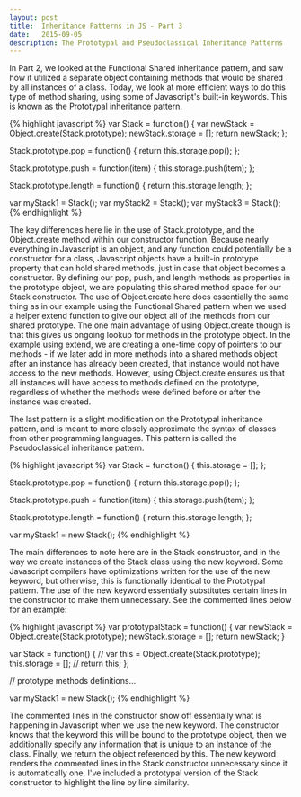 ```yaml
---
layout: post
title:  Inheritance Patterns in JS - Part 3
date:   2015-09-05
description: The Prototypal and Pseudoclassical Inheritance Patterns
---
```

In Part 2, we looked at the Functional Shared inheritance pattern, and saw how it utilized a separate object containing methods that would be shared by all instances of a class. Today, we look at more efficient ways to do this type of method sharing, using some of Javascript's built-in keywords. This is known as the Prototypal inheritance pattern.

{% highlight javascript %}
var Stack = function() {
  var newStack = Object.create(Stack.prototype);
  newStack.storage = [];
  return newStack;
};

Stack.prototype.pop = function() {
  return this.storage.pop();
};

Stack.prototype.push = function(item) {
  this.storage.push(item);
};

Stack.prototype.length = function() {
  return this.storage.length;
};

var myStack1 = Stack();
var myStack2 = Stack();
var myStack3 = Stack();
{% endhighlight %}

The key differences here lie in the use of Stack.prototype, and the Object.create method within our constructor function. Because nearly everything in Javascript is an object, and any function could potentially be a constructor for a class, Javascript objects have a built-in prototype property that can hold shared methods, just in case that object becomes a constructor. By defining our pop, push, and length methods as properties in the prototype object, we are populating this shared method space for our Stack constructor. The use of Object.create here does essentially the same thing as in our example using the Functional Shared pattern when we used a helper extend function to give our object all of the methods from our shared prototype. The one main advantage of using Object.create though is that this gives us ongoing lookup for methods in the prototype object. In the example using extend, we are creating a one-time copy of pointers to our methods - if we later add in more methods into a shared methods object after an instance has already been created, that instance would not have access to the new methods. However, using Object.create ensures us that all instances will have access to methods defined on the prototype, regardless of whether the methods were defined before or after the instance was created.

The last pattern is a slight modification on the Prototypal inheritance pattern, and is meant to more closely approximate the syntax of classes from other programming languages. This pattern is called the Pseudoclassical inheritance pattern.

{% highlight javascript %}
var Stack = function() {
  this.storage = [];
};

Stack.prototype.pop = function() {
  return this.storage.pop();
};

Stack.prototype.push = function(item) {
  this.storage.push(item);
};

Stack.prototype.length = function() {
  return this.storage.length;
};

var myStack1 = new Stack();
{% endhighlight %}

The main differences to note here are in the Stack constructor, and in the way we create instances of the Stack class using the new keyword. Some Javascript compilers have optimizations written for the use of the new keyword, but otherwise, this is functionally identical to the Prototypal pattern. The use of the new keyword essentially substitutes certain lines in the constructor to make them unnecessary. See the commented lines below for an example:

{% highlight javascript %}
var prototypalStack = function() {
  var newStack = Object.create(Stack.prototype);
  newStack.storage = [];
  return newStack;
}

var Stack = function() {
  // var this = Object.create(Stack.prototype);
  this.storage = [];
  // return this;
};

// prototype methods definitions...

var myStack1 = new Stack();
{% endhighlight %}

The commented lines in the constructor show off essentially what is happening in Javascript when we use the new keyword. The constructor knows that the keyword this will be bound to the prototype object, then we additionally specify any information that is unique to an instance of the class. Finally, we return the object referenced by this. The new keyword renders the commented lines in the Stack constructor unnecessary since it is automatically one. I've included a prototypal version of the Stack constructor to highlight the line by line similarity.
